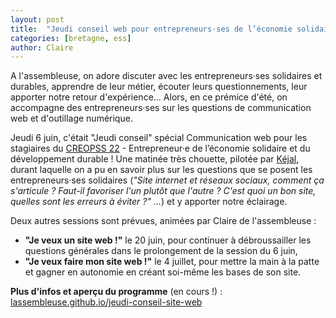 ```yaml
---
layout: post
title:  "Jeudi conseil web pour entrepreneurs·ses de l’économie solidaire et du développement durable"
categories: [bretagne, ess]
author: Claire
---
```


A l'assembleuse, on adore discuter avec les entrepreneurs·ses solidaires et durables, apprendre de leur métier, écouter leurs questionnements, leur apporter notre retour d'expérience... Alors, en ce prémice d'été, on accompagne des entrepreneurs·ses sur les questions de communication web et d'outillage numérique.

<!--more-->

Jeudi 6 juin, c'était "Jeudi conseil" spécial Communication web pour les stagiaires du [CREOPSS 22](https://www.kejal.fr/formation/formations-a-lentrepreneuriat/creopss-22-entrepreneur-e-de-leconomie-solidaire-et-du-developpement-durable/) - Entrepreneur·e de l’économie solidaire et du développement durable ! Une matinée très chouette, pilotée par [Kéjal](https://www.kejal.fr/), durant laquelle on a pu en savoir plus sur les questions que se posent les entrepreneurs·ses solidaires (*"Site internet et réseaux sociaux, comment ça s'articule ? Faut-il favoriser l'un plutôt que l'autre ? C'est quoi un bon site, quelles sont les erreurs à éviter ?" ...*) et y apporter notre éclairage.

Deux autres sessions sont prévues, animées par Claire de l'assembleuse :
- **"Je veux un site web !"** le 20 juin, pour continuer à débroussailler les questions générales dans le prolongement de la session du 6 juin,
- **"Je veux faire mon site web !"** le 4 juillet, pour mettre la main à la patte et gagner en autonomie en créant soi-même les bases de son site.

**Plus d'infos et aperçu du programme** (en cours !) :  [lassembleuse.github.io/jeudi-conseil-site-web](https://lassembleuse.github.io/jeudi-conseil-site-web/)

